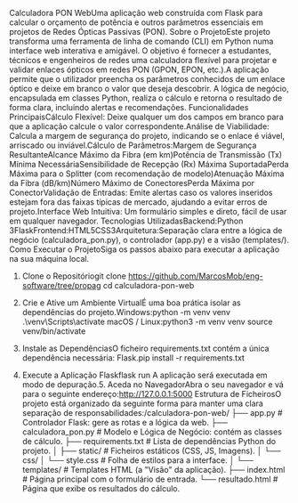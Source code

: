 Calculadora PON WebUma aplicação web construída com Flask para calcular o orçamento de potência e outros parâmetros essenciais em projetos de Redes Ópticas Passivas (PON).
Sobre o ProjetoEste projeto transforma uma ferramenta de linha de comando (CLI) em Python numa interface web interativa e amigável. O objetivo é fornecer a estudantes, técnicos e engenheiros de redes uma calculadora flexível para projetar e validar enlaces ópticos em redes PON (GPON, EPON, etc.).A aplicação permite que o utilizador preencha os parâmetros conhecidos de um enlace óptico e deixe em branco o valor que deseja descobrir. A lógica de negócio, encapsulada em classes Python, realiza o cálculo e retorna o resultado de forma clara, incluindo alertas e recomendações. Funcionalidades PrincipaisCálculo Flexível: Deixe qualquer um dos campos em branco para que a aplicação calcule o valor correspondente.Análise de Viabilidade: Calcula a margem de segurança do projeto, indicando se o enlace é viável, arriscado ou inviável.Cálculo de Parâmetros:Margem de Segurança ResultanteAlcance Máximo da Fibra (em km)Potência de Transmissão (Tx) Mínima NecessáriaSensibilidade de Recepção (Rx) Máxima SuportadaPerda Máxima para o Splitter (com recomendação de modelo)Atenuação Máxima da Fibra (dB/km)Número Máximo de ConectoresPerda Máxima por ConectorValidação de Entradas: Emite alertas caso os valores inseridos estejam fora das faixas típicas de mercado, ajudando a evitar erros de projeto.Interface Web Intuitiva: Um formulário simples e direto, fácil de usar em qualquer navegador. Tecnologias UtilizadasBackend:Python 3FlaskFrontend:HTML5CSS3Arquitetura:Separação clara entre a lógica de negócio (calculadora_pon.py), o controlador (app.py) e a visão (templates/). Como Executar o ProjetoSiga os passos abaixo para executar a aplicação na sua máquina local.
1. Clone o Repositóriogit clone https://github.com/MarcosMob/eng-software/tree/propag
cd calculadora-pon-web

2. Crie e Ative um Ambiente VirtualÉ uma boa prática isolar as dependências do projeto.Windows:python -m venv venv
.\venv\Scripts\activate
macOS / Linux:python3 -m venv venv
source venv/bin/activate
3. Instale as DependênciasO ficheiro requirements.txt contém a única dependência necessária: Flask.pip install -r requirements.txt
4. Execute a Aplicação Flaskflask run
A aplicação será executada em modo de depuração.5. Aceda no NavegadorAbra o seu navegador e vá para o seguinte endereço:http://127.0.0.1:5000
Estrutura de FicheirosO projeto está organizado da seguinte forma para manter uma clara separação de responsabilidades:/calculadora-pon-web/
├── app.py                  # Controlador Flask: gere as rotas e a lógica da web.
├── calculadora_pon.py        # Modelo e Lógica de Negócio: contém as classes de cálculo.
├── requirements.txt        # Lista de dependências Python do projeto.
│
├── static/                   # Ficheiros estáticos (CSS, JS, Imagens).
│   └── css/
│       └── style.css         # Folha de estilos para a interface.
│
└── templates/                # Templates HTML (a "Visão" da aplicação).
    ├── index.html            # Página principal com o formulário de entrada.
    └── resultado.html        # Página que exibe os resultados do cálculo.